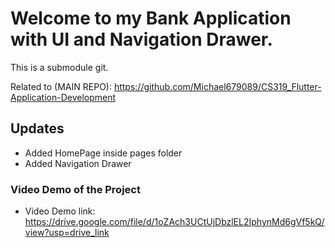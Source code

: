 # Welcome to my Bank Application with UI and Navigation Drawer.

This is a submodule git.

Related to (MAIN REPO): https://github.com/Michael679089/CS319_Flutter-Application-Development

## Updates
* Added HomePage inside pages folder
* Added Navigation Drawer

### Video Demo of the Project
* Video Demo link: https://drive.google.com/file/d/1oZAch3UCtUjDbzlEL2IphynMd6gVf5kQ/view?usp=drive_link


